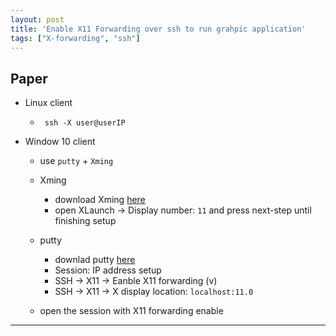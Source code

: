 ```yaml
---
layout: post
title: 'Enable X11 Forwarding over ssh to run grahpic application'
tags: ["X-forwarding", "ssh"]
---
```


## Paper
- Linux client
  - ` ssh -X user@userIP`
  
- Window 10 client
  - use `putty` + `Xming`
  - Xming
    - download Xming [here](https://xming.en.softonic.com/)
    - open XLaunch -> Display number: `11` and press next-step until finishing setup
  - putty
    - downlad putty [here](https://www.chiark.greenend.org.uk/~sgtatham/putty/latest.html)
    - Session: IP address setup
    - SSH -> X11 -> Eanble X11 forwarding (v)
    - SSH -> X11 -> X display location: `localhost:11.0`
  
  - open the session with X11 forwarding enable
  
---
